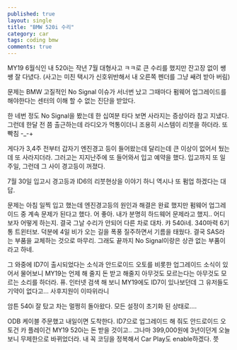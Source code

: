 ```yaml
---
published: true
layout: single
title: "BMW 520i 수리"
category: car
tags: coding bmw
comments: true
---
```


MY19 6월식인 내 520i는 작년 7월 대형사고 ㅋㅋ로 큰 수리를 했지만 잔고장 없이 쌩쌩 잘 다녔다. (사고는 미친 택시가 신호위반해서 내 오른쪽 펜더를 그냥 쌔려 받아 버림)

문제는 BMW 고질적인 No Signal 이슈가 서너번 났고 그때마다 펌웨어 업그레이드를 해야한다는 센터의 이해 할 수 없는 진단을 받았다.

한 네번 정도 No Signal을 봤는데 한 십여분 타다 보면 사라지는 증상이라 참고 지냈다. 그런데 한달 전 쯤 출근하는데 라디오가 먹통이더니 조용히 시스템이 리붓을 하더라. 또 빡침 -_-+

게다가 3,4주 전부터 갑자기 엔진경고 등이 들어왔는데 달리는데 큰 이상이 없어서 뒀는데 또 사라지더라. 그러고는 지지난주에 또 들어와서 입고 예약을 했다. 입고까지 또 일주일, 그런데 그 사이 경고등이 꺼졌다.

7월 30일 입고시 경고등과 ID6의 리붓현상을 이야기 하니 역시나 또 펌업 하겠다는 대답.

문제는 아침 일찍 입고 했는데 엔진경고등의 원인과 해결은 완료 했지만 펌웨어 업그레이드 중 계속 문제가 된다고 했다. 어 좋아. 내가 분명히 하드웨어 문제라고 했지.. 어디 보자 어떻게 하는지.
결국 그날 수리가 안되어 다른 차로 대차. 캬 540i네. 340마력 6기통 트윈터보.
덕분에 4일 비가 오는 길을 폭풍 질주하면서 기름을 태웠다.
결국 SAS라는 부품을 교체하는 것으로 마무리. 그래도 끝까지 No Signal이랑은 상관 없는 부품이라고 하네.

그 와중에 ID7이 출시되었다는 소식과 안드로이드 오토를 비롯한 업그레이드 소식이 있어서 물어보니 MY19는 언제 해 줄지 돈 받고 해줄지 아무것도 모르는다는 아무것도 모르는 소리를 하더라. 퓨. 인터넷 검색 해 보니 MY19에도 ID7이 있나보던데 그 유저들도 기약이 없다고... 사후지원이 이따위라니

암튼 540i 잘 탔고 차는 멀쩡히 돌아왔다. 모든 설정이 초기화 된 상태로....

ODB 케이블 주문했고 내일이면 도착한다.
ID7으로 업그레이드 해 줘도 안드로이드 오토건 카 플레이건 MY19 520i는 돈 받을 것이고.. 그나마 399,000원에 3년이던게 오늘 보니 무제한으로 바뀌었더라. 내 꼭 코딩을 정복해서 Car Play도 enable하겠다. 쯧
